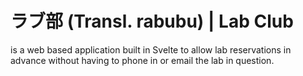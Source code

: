 # ラブ部 (Transl. rabubu) | Lab Club
is a web based application built in Svelte to allow lab reservations in advance without having to phone in or email the lab in question.
